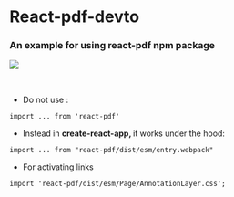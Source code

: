 # React-pdf-devto
### An example for using react-pdf npm package

![](https://dev-to-uploads.s3.amazonaws.com/uploads/articles/n4ndpypvc3i5bzjahbwn.JPG)

<br />

- Do not use :

`import ... from 'react-pdf' `

- Instead in <b>create-react-app, </b> it works under the hood:

`import ... from "react-pdf/dist/esm/entry.webpack"`

- For activating links 

`import 'react-pdf/dist/esm/Page/AnnotationLayer.css';`
